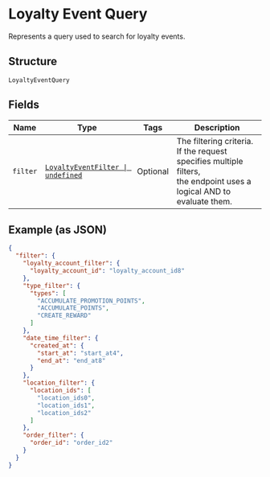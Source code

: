 <!-- Optimized: 2025-10-06 -->
<!-- RPM: 1.6.2.1.1.6.2.1_loyalty-event-query_20251006 -->
<!-- Session: E2E RPM DNA Application -->
<!-- AOM: RND (Reggie & Dro) -->
<!-- COI: TECHNOLOGY -->
<!-- RPM: HIGH -->
<!-- ACTION: BUILD -->

# Loyalty Event Query

Represents a query used to search for loyalty events.

## Structure

`LoyaltyEventQuery`

## Fields

| Name | Type | Tags | Description |
|  --- | --- | --- | --- |
| `filter` | [`LoyaltyEventFilter \| undefined`](../../doc/models/loyalty-event-filter.md) | Optional | The filtering criteria. If the request specifies multiple filters,<br>the endpoint uses a logical AND to evaluate them. |

## Example (as JSON)

```json
{
  "filter": {
    "loyalty_account_filter": {
      "loyalty_account_id": "loyalty_account_id8"
    },
    "type_filter": {
      "types": [
        "ACCUMULATE_PROMOTION_POINTS",
        "ACCUMULATE_POINTS",
        "CREATE_REWARD"
      ]
    },
    "date_time_filter": {
      "created_at": {
        "start_at": "start_at4",
        "end_at": "end_at8"
      }
    },
    "location_filter": {
      "location_ids": [
        "location_ids0",
        "location_ids1",
        "location_ids2"
      ]
    },
    "order_filter": {
      "order_id": "order_id2"
    }
  }
}
```
